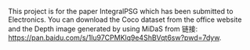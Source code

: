 This project is for the paper IntegralPSG which has been submitted to Electronics. You can download the Coco dataset from the office website and the Depth image generated by using MiDaS from 链接: https://pan.baidu.com/s/1lu97CPMKlq9e4ShBVqt6sw?pwd=7dyw. 
